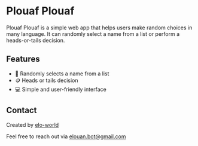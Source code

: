 # Plouaf Plouaf
Plouaf Plouaf is a simple web app that helps users make random choices in many language. It can randomly select a name from a list or perform a heads-or-tails decision.

## Features
- 🎲 Randomly selects a name from a list  
- 🪙 Heads or tails decision  
- 💻 Simple and user-friendly interface

## Contact

Created by [elo-world](https://github.com/elo-world)

Feel free to reach out via [elouan.bot@gmail.com](mailto:elouan.bot+github-contact-plouaf-plouaf@gmail.com)
